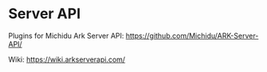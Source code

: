 # Server API
Plugins for Michidu Ark Server API: https://github.com/Michidu/ARK-Server-API/

Wiki: https://wiki.arkserverapi.com/
